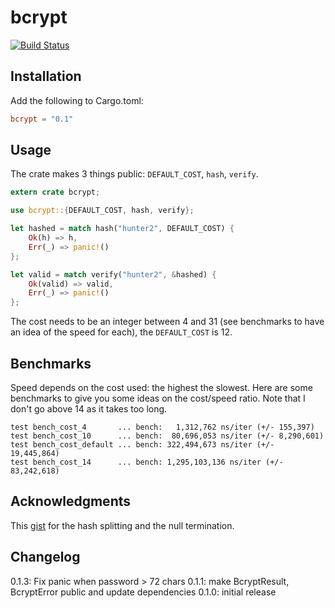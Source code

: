 # bcrypt

[![Build Status](https://travis-ci.org/Keats/rust-bcrypt.svg)](https://travis-ci.org/Keats/rust-bcrypt)

## Installation
Add the following to Cargo.toml:

```toml
bcrypt = "0.1"
```

## Usage
The crate makes 3 things public: `DEFAULT_COST`, `hash`, `verify`.

```rust
extern crate bcrypt;

use bcrypt::{DEFAULT_COST, hash, verify};

let hashed = match hash("hunter2", DEFAULT_COST) {
    Ok(h) => h,
    Err(_) => panic!()
};

let valid = match verify("hunter2", &hashed) {
    Ok(valid) => valid,
    Err(_) => panic!()
};
```

The cost needs to be an integer between 4 and 31 (see benchmarks to have an idea of the speed for each), the `DEFAULT_COST` is 12.

## Benchmarks
Speed depends on the cost used: the highest the slowest.
Here are some benchmarks to give you some ideas on the cost/speed ratio. Note that I don't go above 14 as it takes too long.

```
test bench_cost_4       ... bench:   1,312,762 ns/iter (+/- 155,397)
test bench_cost_10      ... bench:  80,696,053 ns/iter (+/- 8,290,601)
test bench_cost_default ... bench: 322,494,673 ns/iter (+/- 19,445,864)
test bench_cost_14      ... bench: 1,295,103,136 ns/iter (+/- 83,242,618)
```

## Acknowledgments
This [gist](https://gist.github.com/rgdmarshall/ae3dc072445ed88b357a) for the hash splitting and the null termination.


## Changelog

0.1.3: Fix panic when password > 72 chars
0.1.1: make BcryptResult, BcryptError public and update dependencies
0.1.0: initial release
